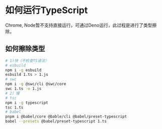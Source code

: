 # 如何运行TypeScript

Chrome, Node暂不支持直接运行，可通过Deno运行，此过程是进行了类型擦除。

## 如何擦除类型

```bash
# 1)快（不检查TS语法）
# esbuild
npm i -g esbuild
esbuild 1.ts > 1.js
# swc
npm i -g @swc/cli @swc/core
swc 1.ts -o 1.js
# 2）慢
# tsc
npm i -g typescript
tsc 1.ts
# babel
pnpm i @babel/core @bable/cli @babel/preset-typescript
babel --presets @babel/preset-typescript 1.ts
```
